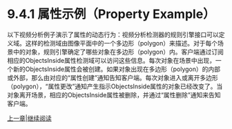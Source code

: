 # 9.4.1 属性示例（Property Example）

以下视频分析例子演示了属性的动态行为：视频分析检测器的规则引擎接口可以定义域。这样的检测域由图像平面中的一个多边形（polygon）来描述。对于每个场景中的对象，规则引擎确定了哪些对象在多边形（polygon）内。客户端通过订阅相应的ObjectsInside属性检测域可以访问这些信息。每次对象在场景中出现，一个新的ObjectsInside属性会被创建。如果对象出现在多边形（polygon）的内部或外部，那么由对应的“属性创建”通知告知客户端。每次对象进入或离开多边形（polygon），“属性更改”通知产生指示ObjectsInside属性的对象已经改变了。当对象离开场景，相应的ObjectsInside属性被删除，并通过“属性删除”通知来告知客户端。

[上一章](09.04.md)|[继续阅读](09.05.md)